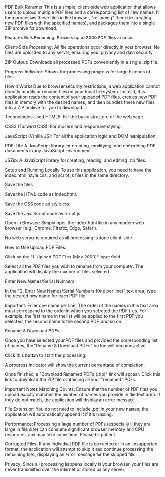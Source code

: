PDF Bulk Renamer
This is a simple, client-side web application that allows users to upload multiple PDF files and a corresponding list of new names. It then processes these files in the browser, "renaming" them (by creating new PDF files with the specified names), and packages them into a single ZIP archive for download.

Features
Bulk Renaming: Process up to 2000 PDF files at once.

Client-Side Processing: All file operations occur directly in your browser. No files are uploaded to any server, ensuring your privacy and data security.

ZIP Output: Downloads all processed PDFs conveniently in a single .zip file.

Progress Indicator: Shows the processing progress for large batches of files.

How it Works
Due to browser security restrictions, a web application cannot directly modify or rename files on your local file system. Instead, this application reads the content of your uploaded PDF files, creates new PDF files in memory with the desired names, and then bundles these new files into a ZIP archive for you to download.

Technologies Used
HTML5: For the basic structure of the web page.

CSS3 (Tailwind CSS): For modern and responsive styling.

JavaScript (Vanilla JS): For all the application logic and DOM manipulation.

PDF-Lib: A JavaScript library for creating, modifying, and embedding PDF documents in any JavaScript environment.

JSZip: A JavaScript library for creating, reading, and editing .zip files.

Setup and Running Locally
To use this application, you need to have the index.html, style.css, and script.js files in the same directory.

Save the files:

Save the HTML code as index.html.

Save the CSS code as style.css.

Save the JavaScript code as script.js.

Open in Browser: Simply open the index.html file in any modern web browser (e.g., Chrome, Firefox, Edge, Safari).

No web server is required as all processing is done client-side.

How to Use
Upload PDF Files:

Click on the "1. Upload PDF Files (Max 2000)" input field.

Select all the PDF files you wish to rename from your computer. The application will display the number of files selected.

Enter New Names/Serial Numbers:

In the "2. Enter New Names/Serial Numbers (One per line)" text area, type the desired new name for each PDF file.

Important: Enter one name per line. The order of the names in this text area must correspond to the order in which you selected the PDF files. For example, the first name in the list will be applied to the first PDF you selected, the second name to the second PDF, and so on.

Rename & Download PDFs:

Once you have selected your PDF files and provided the corresponding list of names, the "Rename & Download PDFs" button will become active.

Click this button to start the processing.

A progress indicator will show the current percentage of completion.

Once finished, a "Download Renamed PDFs (.zip)" link will appear. Click this link to download the ZIP file containing all your "renamed" PDFs.

Important Notes
Matching Counts: Ensure that the number of PDF files you upload exactly matches the number of names you provide in the text area. If they do not match, the application will display an error message.

File Extension: You do not need to include .pdf in your new names; the application will automatically append it if it's missing.

Performance: Processing a large number of PDFs (especially if they are large in file size) can consume significant browser memory and CPU resources, and may take some time. Please be patient.

Corrupted Files: If any individual PDF file is corrupted or in an unsupported format, the application will attempt to skip it and continue processing the remaining files, displaying an error message for the skipped file.

Privacy: Since all processing happens locally in your browser, your files are never transmitted over the internet or stored on any server.
